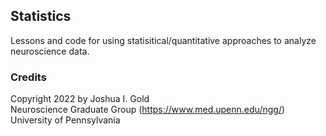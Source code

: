 ## Statistics

Lessons and code for using statisitical/quantitative approaches to analyze neuroscience data.

### Credits

Copyright 2022 by Joshua I. Gold  
Neuroscience Graduate Group (https://www.med.upenn.edu/ngg/)  
University of Pennsylvania
